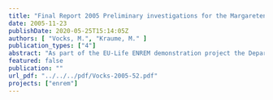 ```yaml
---
title: "Final Report 2005 Preliminary investigations for the Margaretenhöhe MBR demonstration plant"
date: 2005-11-23
publishDate: 2020-05-25T15:14:05Z
authors: [ "Vocks, M.", "Kraume, M." ]
publication_types: ["4"]
abstract: "As part of the EU-Life ENREM demonstration project the Department of Chemical Engineering, TU Berlin, was appointed to conduct the preliminary pilot trials in a representative site for verification of basic process design and operation criteria of the full-scale MBR demonstration plant. In addition to conception and construction of the pilot plant, this investigation consisted of two successive trial phases with distinct operation conditions. The first one was dedicated to the assessment of the “irregular sludge removal strategy” (the biomass is accumulating in the reactor, which is partly emptied when the sludge concentration reaches a given value). In the second trials phase normal operation conditions with daily sludge wastage were implemented with 28,5d SRT. The major outcome of the trials was that COD removal, enhanced biological phosphorus removal and the post-denitrification performed a similar way under both operational conditions. The denitrification rate was approximately 1 mgN/(h goTS). An influence of the anaerobic sludge loading on the post-denitrification rate was observed with higher rates (up to 4 mgN/(h goTS)) corresponding to higher organic loading. An influence of storage compounds built up in the anaerobic phase is assumed. Nitrification was better in the second phase when 4 mgN/(h goTS) were constantly reached while nitrification was unstable with an average of 2 mgN/(h goTS) in the phase of irregular sludge removal. The aerobic and anoxic reactors were enlarged during the regular sludge withdrawal phase by 23% resulting in 35d SRT. This led to a better COD removal and slightly better nitrogen removal. The enhanced SRT produced possibly a deterioration of biological P removal due to overloaded poly-P storage. A second possible reason is the massive reproduction of sludge worm Tubifex tubifex, which was observed after the plant enlargement. Different strategies to reduce the worm population were attempted. Ammonium dosing had no success. Copper dosing reduced the number of worms significantly but the population grew back after the dosing was stopped. The prolongation of SRT reduced the sludge yield from 0.23 gTS/gCOD at 28.5d to 0.18 gTS/gCOD at 35d."
featured: false
publication: ""
url_pdf: "../../../pdf/Vocks-2005-52.pdf"
projects: ["enrem"]
---
```



